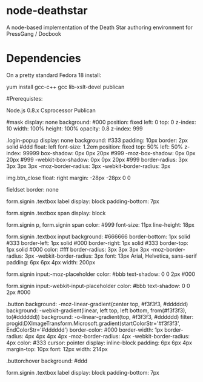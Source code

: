 node-deathstar
==============

A node-based implementation of the Death Star authoring environment for PressGang / Docbook

# Dependencies

On a pretty standard Fedora 18 install:

yum install gcc-c++ gcc lib-xslt-devel publican

#Prerequistes:

Node.js 0.8.x
Csprocessor
Publican


#mask
  display: none
  background: #000
  position: fixed
  left: 0
  top: 0
  z-index: 10
  width: 100%
  height: 100%
  opacity: 0.8
  z-index: 999

.login-popup 
  display: none
  background: #333
  padding: 10px
  border: 2px solid #ddd
  float: left
  font-size: 1.2em
  position: fixed
  top: 50%
  left: 50%
  z-index: 99999
  box-shadow: 0px 0px 20px #999
  -moz-box-shadow: 0px 0px 20px #999
  -webkit-box-shadow: 0px 0px 20px #999
  border-radius: 3px 3px 3px 3px
  -moz-border-radius: 3px
  -webkit-border-radius: 3px

img.btn_close 
  float: right
  margin: -28px -28px 0 0

fieldset 
  border: none

form.signin .textbox label 
  display: block
  padding-bottom: 7px

form.signin .textbox span 
  display: block

form.signin p, form.signin span 
  color: #999
  font-size: 11px
  line-height: 18px

form.signin .textbox input 
  background: #666666
  border-bottom: 1px solid #333
  border-left: 1px solid #000
  border-right: 1px solid #333
  border-top: 1px solid #000
  color: #fff
  border-radius: 3px 3px 3px 3px
  -moz-border-radius: 3px
  -webkit-border-radius: 3px
  font: 13px Arial, Helvetica, sans-serif
  padding: 6px 6px 4px
  width: 200px

form.signin input:-moz-placeholder 
  color: #bbb
  text-shadow: 0 0 2px #000

form.signin input:-webkit-input-placeholder 
  color: #bbb
  text-shadow: 0 0 2px #000

.button 
  background: -moz-linear-gradient(center top, #f3f3f3, #dddddd)
  background: -webkit-gradient(linear, left top, left bottom, from(#f3f3f3), to(#dddddd))
  background: -o-linear-gradient(top, #f3f3f3, #dddddd)
  filter: progid:DXImageTransform.Microsoft.gradient(startColorStr='#f3f3f3', EndColorStr='#dddddd')
  border-color: #000
  border-width: 1px
  border-radius: 4px 4px 4px 4px
  -moz-border-radius: 4px
  -webkit-border-radius: 4px
  color: #333
  cursor: pointer
  display: inline-block
  padding: 6px 6px 4px
  margin-top: 10px
  font: 12px
  width: 214px

.button:hover 
  background: #ddd

form.signin .textbox label 
  display: block
  padding-bottom: 7px
  

